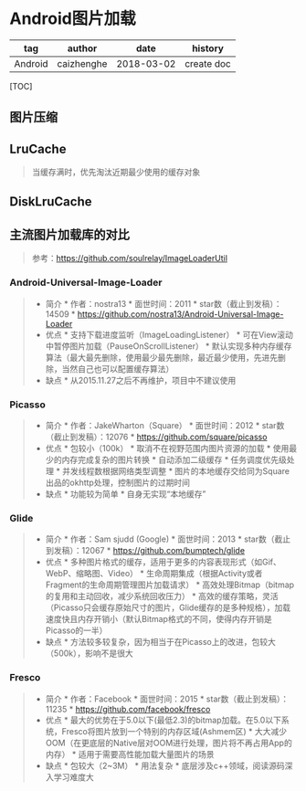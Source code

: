 # Android图片加载

| tag     | author     | date       | history    |
| ------- | ---------- | ---------- | ---------- |
| Android | caizhenghe | 2018-03-02 | create doc |

[TOC]

## 图片压缩

## LruCache

> 当缓存满时，优先淘汰近期最少使用的缓存对象

## DiskLruCache

## 主流图片加载库的对比

> 参考：https://github.com/soulrelay/ImageLoaderUtil

### Android-Universal-Image-Loader

> - 简介 * 作者：nostra13 * 面世时间：2011 * star数（截止到发稿）：14509 * <https://github.com/nostra13/Android-Universal-Image-Loader>
> - 优点 * 支持下载进度监听（ImageLoadingListener） * 可在View滚动中暂停图片加载（PauseOnScrollListener） * 默认实现多种内存缓存算法（最大最先删除，使用最少最先删除，最近最少使用，先进先删除，当然自己也可以配置缓存算法）
> - 缺点 * 从2015.11.27之后不再维护，项目中不建议使用

### Picasso

> - 简介 * 作者：JakeWharton（Square） * 面世时间：2012 * star数（截止到发稿）：12076 * <https://github.com/square/picasso>
> - 优点 * 包较小（100k） * 取消不在视野范围内图片资源的加载 * 使用最少的内存完成复杂的图片转换 * 自动添加二级缓存 * 任务调度优先级处理 * 并发线程数根据网络类型调整 * 图片的本地缓存交给同为Square出品的okhttp处理，控制图片的过期时间
> - 缺点 * 功能较为简单 * 自身无实现“本地缓存”

### Glide

> - 简介 * 作者：Sam sjudd (Google) * 面世时间：2013 * star数（截止到发稿）：12067 * <https://github.com/bumptech/glide>
> - 优点 * 多种图片格式的缓存，适用于更多的内容表现形式（如Gif、WebP、缩略图、Video） * 生命周期集成（根据Activity或者Fragment的生命周期管理图片加载请求） * 高效处理Bitmap（bitmap的复用和主动回收，减少系统回收压力） * 高效的缓存策略，灵活（Picasso只会缓存原始尺寸的图片，Glide缓存的是多种规格），加载速度快且内存开销小（默认Bitmap格式的不同，使得内存开销是Picasso的一半）
> - 缺点 * 方法较多较复杂，因为相当于在Picasso上的改进，包较大（500k），影响不是很大

### Fresco

> - 简介 * 作者：Facebook * 面世时间：2015 * star数（截止到发稿）：11235 * <https://github.com/facebook/fresco>
> - 优点 * 最大的优势在于5.0以下(最低2.3)的bitmap加载。在5.0以下系统，Fresco将图片放到一个特别的内存区域(Ashmem区) * 大大减少OOM（在更底层的Native层对OOM进行处理，图片将不再占用App的内存） * 适用于需要高性能加载大量图片的场景
> - 缺点 * 包较大（2~3M） * 用法复杂 * 底层涉及c++领域，阅读源码深入学习难度大